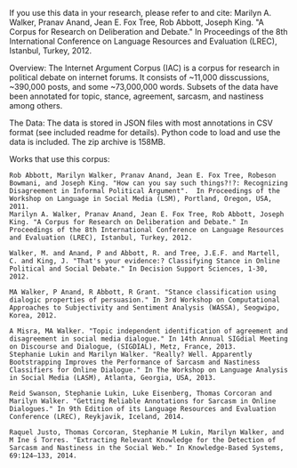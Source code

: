 If you use this data in your research, please refer to and cite: Marilyn A. Walker, Pranav Anand, Jean E. Fox Tree, Rob Abbott, Joseph King. "A Corpus for Research on Deliberation and Debate." In Proceedings of the 8th International Conference on Language Resources and Evaluation (LREC), Istanbul, Turkey, 2012.

Overview: The Internet Argument Corpus (IAC) is a corpus for research in political debate on internet forums. It consists of ~11,000 disscussions, ~390,000 posts, and some ~73,000,000 words. Subsets of the data have been annotated for topic, stance, agreement, sarcasm, and nastiness among others.

The Data: The data is stored in JSON files with most annotations in CSV format (see included readme for details). Python code to load and use the data is included. The zip archive is 158MB.

Works that use this corpus: 

    Rob Abbott, Marilyn Walker, Pranav Anand, Jean E. Fox Tree, Robeson Bowmani, and Joseph King. "How can you say such things?!?: Recognizing Disagreement in Informal Political Argument".  In Proceedings of the Workshop on Language in Social Media (LSM), Portland, Oregon, USA, 2011.
    Marilyn A. Walker, Pranav Anand, Jean E. Fox Tree, Rob Abbott, Joseph King. "A Corpus for Research on Deliberation and Debate." In Proceedings of the 8th International Conference on Language Resources and Evaluation (LREC), Istanbul, Turkey, 2012.

    Walker, M. and Anand, P and Abbott, R. and Tree, J.E.F. and Martell, C. and King, J. "That's your evidence:? Classifying Stance in Online Political and Social Debate." In Decision Support Sciences, 1-30, 2012.

    MA Walker, P Anand, R Abbott, R Grant. "Stance classification using dialogic properties of persuasion." In 3rd Workshop on Computational Approaches to Subjectivity and Sentiment Analysis (WASSA), Seogwipo,  Korea, 2012.

    A Misra, MA Walker. "Topic independent identification of agreement and disagreement in social media dialogue." In 14th Annual SIGdial Meeting on Discourse and Dialogue, (SIGDIAL), Metz, France, 2013.
    Stephanie Lukin and Marilyn Walker. "Really? Well. Apparently Bootstrapping Improves the Performance of Sarcasm and Nastiness Classifiers for Online Dialogue." In The Workshop on Language Analysis in Social Media (LASM), Atlanta, Georgia, USA, 2013.

    Reid Swanson, Stephanie Lukin, Luke Eisenberg, Thomas Corcoran and Marilyn Walker. "Getting Reliable Annotations for Sarcasm in Online Dialogues." In 9th Edition of its Language Resources and Evaluation Conference (LREC), Reykjavik, Iceland, 2014.

    Raquel Justo, Thomas Corcoran, Stephanie M Lukin, Marilyn Walker, and M Ine ́s Torres. "Extracting Relevant Knowledge for the Detection of Sarcasm and Nastiness in the Social Web." In Knowledge-Based Systems, 69:124–133, 2014.
